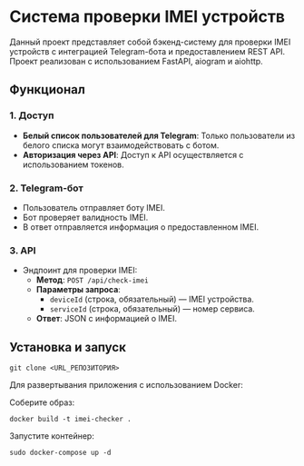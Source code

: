 # Система проверки IMEI устройств

Данный проект представляет собой бэкенд-систему для проверки IMEI устройств с интеграцией Telegram-бота и предоставлением REST API. Проект реализован с использованием FastAPI, aiogram и aiohttp.

## Функционал

### 1. Доступ
- **Белый список пользователей для Telegram**: Только пользователи из белого списка могут взаимодействовать с ботом.
- **Авторизация через API**: Доступ к API осуществляется с использованием токенов.

### 2. Telegram-бот
- Пользователь отправляет боту IMEI.
- Бот проверяет валидность IMEI.
- В ответ отправляется информация о предоставленном IMEI.

### 3. API
- Эндпоинт для проверки IMEI:
  - **Метод**: `POST /api/check-imei`
  - **Параметры запроса**:
    - `deviceId` (строка, обязательный) — IMEI устройства.
    - `serviceId` (строка, обязательный) — номер сервиса.
  - **Ответ**: JSON с информацией о IMEI.

## Установка и запуск

```
git clone <URL_РЕПОЗИТОРИЯ>
```
Для развертывания приложения с использованием Docker:

Соберите образ:
```
docker build -t imei-checker .
```
Запустите контейнер:
```
sudo docker-compose up -d
```
